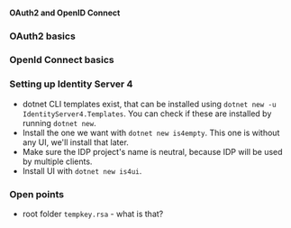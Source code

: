 #### OAuth2 and OpenID Connect

### OAuth2 basics

### OpenId Connect basics

### Setting up Identity Server 4

- dotnet CLI templates exist, that can be installed using `dotnet new -u IdentityServer4.Templates`. You can check if these are installed by running `dotnet new`.
- Install the one we want with `dotnet new is4empty`. This one is without any UI, we'll install that later.
- Make sure the IDP project's name is neutral, because IDP will be used by multiple clients.
- Install UI with `dotnet new is4ui`.

### Open points

- root folder `tempkey.rsa` - what is that?
